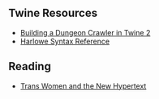 ## Twine Resources

* [Building a Dungeon Crawler in Twine 2](https://www.youtube.com/watch?v=5_gbzdRVdAc)
* [Harlowe Syntax Reference](https://twinery.org/wiki/harlowe:reference)

## Reading

* [Trans Women and the New Hypertext](https://www.lambdaliterary.org/features/07/08/trans-women-the-new-hypertext/)
